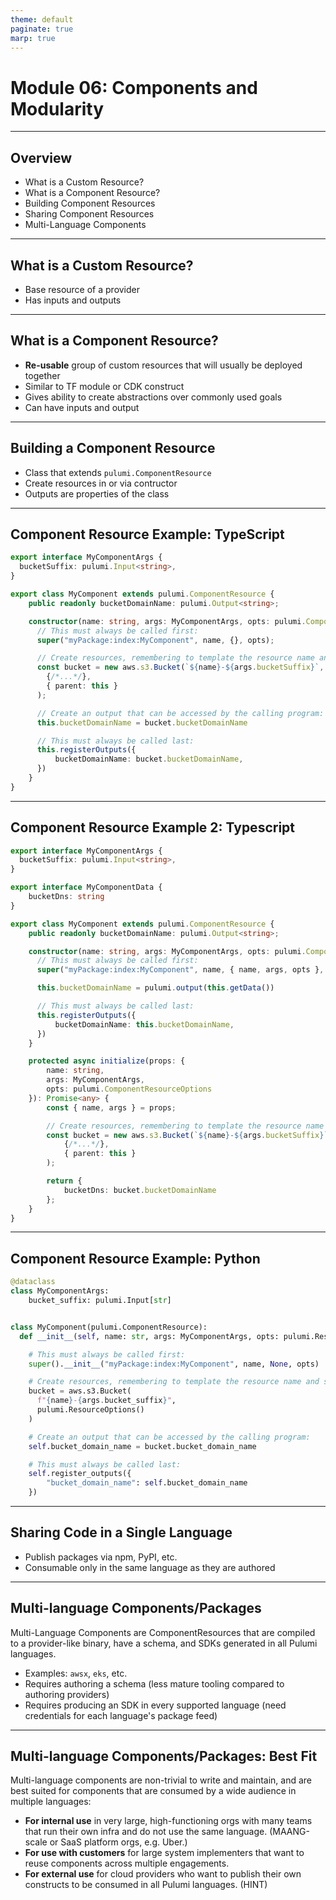 ```yaml
---
theme: default
paginate: true
marp: true
---
```


# **Module 06: Components and Modularity**

---

## Overview

* What is a Custom Resource?
* What is a Component Resource?
* Building Component Resources
* Sharing Component Resources
* Multi-Language Components

---

## What is a Custom Resource?

* Base resource of a provider
* Has inputs and outputs

---

## What is a Component Resource?

* **Re-usable** group of custom resources that will usually be deployed together
* Similar to TF module or CDK construct
* Gives ability to create abstractions over commonly used goals
* Can have inputs and output

<!-- Re-usable emphasis -->

---

## Building a Component Resource

* Class that extends `pulumi.ComponentResource`
* Create resources in or via contructor
* Outputs are properties of the class

---

## Component Resource Example: TypeScript

```typescript
export interface MyComponentArgs {
  bucketSuffix: pulumi.Input<string>,
}

export class MyComponent extends pulumi.ComponentResource {
    public readonly bucketDomainName: pulumi.Output<string>;

    constructor(name: string, args: MyComponentArgs, opts: pulumi.ComponentResourceOptions = {}) {
      // This must always be called first:
      super("myPackage:index:MyComponent", name, {}, opts);

      // Create resources, remembering to template the resource name and set parent:
      const bucket = new aws.s3.Bucket(`${name}-${args.bucketSuffix}`,
        {/*...*/},
        { parent: this }
      );

      // Create an output that can be accessed by the calling program:
      this.bucketDomainName = bucket.bucketDomainName

      // This must always be called last:
      this.registerOutputs({
          bucketDomainName: bucket.bucketDomainName,
      })
    }
}
```

---

## Component Resource Example 2: Typescript

```typescript
export interface MyComponentArgs {
  bucketSuffix: pulumi.Input<string>,
}

export interface MyComponentData {
    bucketDns: string
}

export class MyComponent extends pulumi.ComponentResource {
    public readonly bucketDomainName: pulumi.Output<string>;

    constructor(name: string, args: MyComponentArgs, opts: pulumi.ComponentResourceOptions = {}) {
      // This must always be called first:
      super("myPackage:index:MyComponent", name, { name, args, opts }, opts);

      this.bucketDomainName = pulumi.output(this.getData())

      // This must always be called last:
      this.registerOutputs({
          bucketDomainName: this.bucketDomainName,
      })
    }

    protected async initialize(props: {
        name: string,
        args: MyComponentArgs,
        opts: pulumi.ComponentResourceOptions
    }): Promise<any> {
        const { name, args } = props;

        // Create resources, remembering to template the resource name and set parent:
        const bucket = new aws.s3.Bucket(`${name}-${args.bucketSuffix}`,
            {/*...*/},
            { parent: this }
        );

        return {
            bucketDns: bucket.bucketDomainName
        };
    }
}
```

---

## Component Resource Example: Python

```python
@dataclass
class MyComponentArgs:
    bucket_suffix: pulumi.Input[str]


class MyComponent(pulumi.ComponentResource):
  def __init__(self, name: str, args: MyComponentArgs, opts: pulumi.ResourceOptions = None) -> None:

    # This must always be called first:
    super().__init__("myPackage:index:MyComponent", name, None, opts)

    # Create resources, remembering to template the resource name and set `parent`:
    bucket = aws.s3.Bucket(
      f"{name}-{args.bucket_suffix}",
      pulumi.ResourceOptions()
    )

    # Create an output that can be accessed by the calling program:
    self.bucket_domain_name = bucket.bucket_domain_name

    # This must always be called last:
    self.register_outputs({
        "bucket_domain_name": self.bucket_domain_name
    })
```

---

## Sharing Code in a Single Language

* Publish packages via npm, PyPI, etc.
* Consumable only in the same language as they are authored

---

## Multi-language Components/Packages

Multi-Language Components are ComponentResources that are compiled to a provider-like binary, have a schema, and SDKs generated in all Pulumi languages.

* Examples: `awsx`, `eks`, etc.
* Requires authoring a schema (less mature tooling compared to authoring providers)
* Requires producing an SDK in every supported language (need credentials for each language's package feed)

---

## Multi-language Components/Packages: Best Fit

Multi-language components are non-trivial to write and maintain, and are best suited for components that are consumed by a wide audience in multiple languages:

* **For internal use** in very large, high-functioning orgs with many teams that run their own infra and do not use the same language. (MAANG-scale or SaaS platform orgs, e.g. Uber.)
* **For use with customers** for large system implementers that want to reuse components across multiple engagements.
* **For external use** for cloud providers who want to publish their own constructs to be consumed in all Pulumi languages. (HINT)
